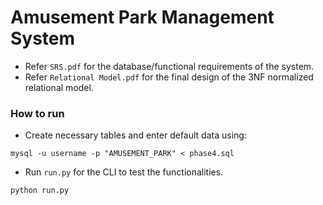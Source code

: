 # Amusement Park Management System

* Refer `SRS.pdf` for the database/functional requirements of the system.
* Refer `Relational Model.pdf` for the final design of the 3NF normalized relational model.

### How to run

* Create necessary tables and enter default data using:

```
mysql -u username -p "AMUSEMENT_PARK" < phase4.sql
```

* Run `run.py` for the CLI to test the functionalities.

```
python run.py
```